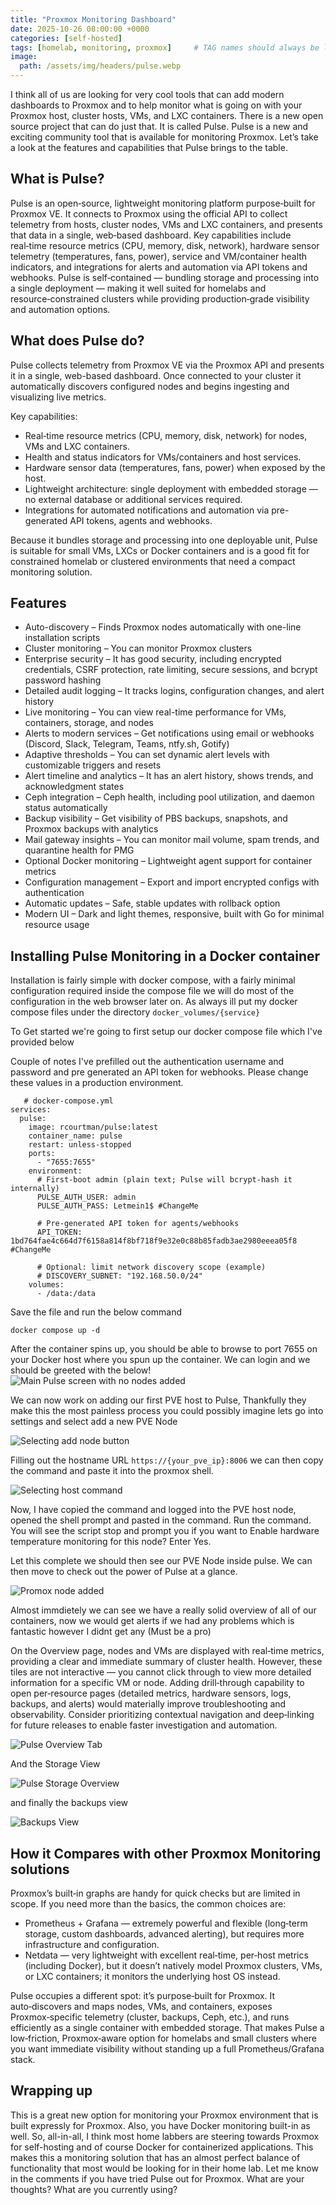 ```yaml
---
title: "Proxmox Monitoring Dashboard"
date: 2025-10-26 08:00:00 +0000
categories: [self-hosted]
tags: [homelab, monitoring, proxmox]     # TAG names should always be lowercase
image:
  path: /assets/img/headers/pulse.webp
---
```


I think all of us are looking for very cool tools that can add modern dashboards to Proxmox and to help monitor what is going on with your Proxmox host, cluster hosts, VMs, and LXC containers. There is a new open source project that can do just that. It is called Pulse. Pulse is a new and exciting community tool that is available for monitoring Proxmox. Let’s take a look at the features and capabilities that Pulse brings to the table.

## What is Pulse?

Pulse is an open‑source, lightweight monitoring platform purpose‑built for Proxmox VE. It connects to Proxmox using the official API to collect telemetry from hosts, cluster nodes, VMs and LXC containers, and presents that data in a single, web‑based dashboard. Key capabilities include real‑time resource metrics (CPU, memory, disk, network), hardware sensor telemetry (temperatures, fans, power), service and VM/container health indicators, and integrations for alerts and automation via API tokens and webhooks. Pulse is self‑contained — bundling storage and processing into a single deployment — making it well suited for homelabs and resource‑constrained clusters while providing production‑grade visibility and automation options.

## What does Pulse do?

Pulse collects telemetry from Proxmox VE via the Proxmox API and presents it in a single, web-based dashboard. Once connected to your cluster it automatically discovers configured nodes and begins ingesting and visualizing live metrics.

Key capabilities:
- Real‑time resource metrics (CPU, memory, disk, network) for nodes, VMs and LXC containers.
- Health and status indicators for VMs/containers and host services.
- Hardware sensor data (temperatures, fans, power) when exposed by the host.
- Lightweight architecture: single deployment with embedded storage — no external database or additional services required.
- Integrations for automated notifications and automation via pre-generated API tokens, agents and webhooks.

Because it bundles storage and processing into one deployable unit, Pulse is suitable for small VMs, LXCs or Docker containers and is a good fit for constrained homelab or clustered environments that need a compact monitoring solution.

## Features

  -  Auto-discovery – Finds Proxmox nodes automatically with one-line installation scripts
  -  Cluster monitoring – You can monitor Proxmox clusters
  -  Enterprise security – It has good security, including encrypted credentials, CSRF protection, rate limiting, secure sessions, and bcrypt password hashing
  -  Detailed audit logging – It tracks logins, configuration changes, and alert history
  -  Live monitoring – You can view real-time performance for VMs, containers, storage, and nodes
  -  Alerts to modern services – Get notifications using email or webhooks (Discord, Slack, Telegram, Teams, ntfy.sh, Gotify)
  -  Adaptive thresholds – You can set dynamic alert levels with customizable triggers and resets
  -  Alert timeline and analytics – It has an alert history, shows trends, and acknowledgment states
  -  Ceph integration – Ceph health, including pool utilization, and daemon status automatically
  -  Backup visibility – Get visibility of PBS backups, snapshots, and Proxmox backups with analytics
  -  Mail gateway insights – You can monitor mail volume, spam trends, and quarantine health for PMG
  -  Optional Docker monitoring – Lightweight agent support for container metrics
  -  Configuration management – Export and import encrypted configs with authentication
  -  Automatic updates – Safe, stable updates with rollback option
  -  Modern UI – Dark and light themes, responsive, built with Go for minimal resource usage


## Installing Pulse Monitoring in a Docker container

Installation is fairly simple with docker compose, with a fairly minimal configuration required inside the compose file we will do most of the configuration in the web browser later on. As always ill put my docker compose files under the directory ```docker_volumes/{service}```

To Get started we're going to first setup our docker compose file which I've provided below

Couple of notes I've prefilled out the authentication username and password and pre generated an API token for webhooks. Please change these values in a production environment.

```shell
   # docker-compose.yml
services:
  pulse:
    image: rcourtman/pulse:latest
    container_name: pulse
    restart: unless-stopped
    ports:
      - "7655:7655"
    environment:
      # First-boot admin (plain text; Pulse will bcrypt-hash it internally)
      PULSE_AUTH_USER: admin
      PULSE_AUTH_PASS: Letmein1$ #ChangeMe

      # Pre-generated API token for agents/webhooks
      API_TOKEN: 1bd764fae4c664d7f6158a814f8bf718f9e32e0c88b85fadb3ae2980eeea05f8 #ChangeMe

      # Optional: limit network discovery scope (example)
      # DISCOVERY_SUBNET: "192.168.50.0/24"
    volumes:
      - /data:/data 
```
Save the file and run the below command

```shell
docker compose up -d
```

After the container spins up, you should be able to browse to port 7655 on your Docker host where you spun up the container. We can login and we should be greeted with the below!
![Main Pulse screen with no nodes added](/assets/img/body/pulse/main_screen_no_nodes_added.webp)

We can now work on adding our first PVE host to Pulse, Thankfully they make this the most painless process you could possibly imagine lets go into settings and select add a new PVE Node

![Selecting add node button](/assets/img/body/pulse/adding-a-pve-node.webp)

Filling out the hostname URL ```https://{your_pve_ip}:8006``` we can then copy the command and paste it into the proxmox shell. 

![Selecting host command](/assets/img/body/pulse/adding_host.webp)

Now, I have copied the command and logged into the PVE host node, opened the shell prompt and pasted in the command. Run the command. You will see the script stop and prompt you if you want to Enable hardware temperature monitoring for this node? Enter Yes.

Let this complete we should then see our PVE Node inside pulse. We can then move to check out the power of Pulse at a glance.

![Promox node added](/assets/img/body/pulse/proxmox_node_added.webp)

Almost immdietely we can see we have a really solid overview of all of our containers, now we would get alerts if we had any problems which is fantastic however I didnt get any (Must be a pro)

On the Overview page, nodes and VMs are displayed with real‑time metrics, providing a clear and immediate summary of cluster health. However, these tiles are not interactive — you cannot click through to view more detailed information for a specific VM or node. Adding drill‑through capability to open per‑resource pages (detailed metrics, hardware sensors, logs, backups, and alerts) would materially improve troubleshooting and observability. Consider prioritizing contextual navigation and deep‑linking for future releases to enable faster investigation and automation.

![Pulse Overview Tab](/assets/img/body/pulse/pulse_overview.webp)

And the Storage View

![Pulse Storage Overview](/assets/img/body/pulse/pulse_storage.webp)

and finally the backups view

![Backups View](../assets/img/body/pulse/pulse_backups.webp)

## How it Compares with other Proxmox Monitoring solutions

Proxmox’s built‑in graphs are handy for quick checks but are limited in scope. If you need more than the basics, the common choices are:

- Prometheus + Grafana — extremely powerful and flexible (long‑term storage, custom dashboards, advanced alerting), but requires more infrastructure and configuration.
- Netdata — very lightweight with excellent real‑time, per‑host metrics (including Docker), but it doesn’t natively model Proxmox clusters, VMs, or LXC containers; it monitors the underlying host OS instead.

Pulse occupies a different spot: it’s purpose‑built for Proxmox. It auto‑discovers and maps nodes, VMs, and containers, exposes Proxmox‑specific telemetry (cluster, backups, Ceph, etc.), and runs efficiently as a single container with embedded storage. That makes Pulse a low‑friction, Proxmox‑aware option for homelabs and small clusters where you want immediate visibility without standing up a full Prometheus/Grafana stack.

## Wrapping up

This is a great new option for monitoring your Proxmox environment that is built expressly for Proxmox. Also, you have Docker monitoring built-in as well. So, all-in-all, I think most home labbers are steering towards Proxmox for self-hosting and of course Docker for containerized applications. This makes this a monitoring solution that has an almost perfect balance of functionality that most would be looking for in their home lab. Let me know in the comments if you have tried Pulse out for Proxmox. What are your thoughts? What are you currently using?